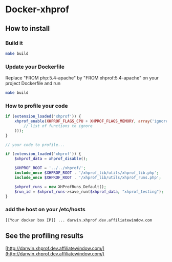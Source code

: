 # Docker-xhprof

## How to install

### Build it

```sh
make build
```

### Update your Dockerfile

Replace "FROM php:5.4-apache" by "FROM xhprof:5.4-apache" on your project Dockerfile and run 
```sh
make build
```

### How to profile your code

```php
if (extension_loaded('xhprof')) {
    xhprof_enable(XHPROF_FLAGS_CPU + XHPROF_FLAGS_MEMORY, array('ignored_functions' => array(
        // list of functions to ignore
    )));
}

// your code to profile...

if (extension_loaded('xhprof')) {
    $xhprof_data = xhprof_disable();

    $XHPROF_ROOT = '../../xhprof/';
    include_once $XHPROF_ROOT . '/xhprof_lib/utils/xhprof_lib.php';
    include_once $XHPROF_ROOT . '/xhprof_lib/utils/xhprof_runs.php';

    $xhprof_runs = new XHProfRuns_Default();
    $run_id = $xhprof_runs->save_run($xhprof_data, "xhprof_testing");
}
```

### add the host on your /etc/hosts

    [[Your docker box IP]] ... darwin.xhprof.dev.affiliatewindow.com

## See the profiling results

[http://darwin.xhprof.dev.affiliatewindow.com/](http://darwin.xhprof.dev.affiliatewindow.com/)
